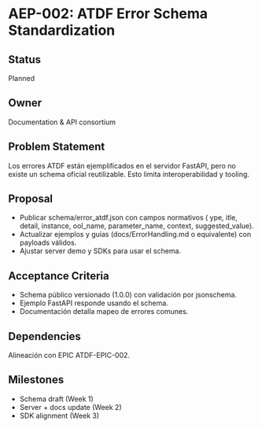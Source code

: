 ﻿# AEP-002: ATDF Error Schema Standardization

## Status
Planned

## Owner
Documentation & API consortium

## Problem Statement
Los errores ATDF están ejemplificados en el servidor FastAPI, pero no existe un schema oficial reutilizable. Esto limita interoperabilidad y tooling.

## Proposal
- Publicar schema/error_atdf.json con campos normativos (	ype, 	itle, detail, instance, 	ool_name, parameter_name, context, suggested_value).
- Actualizar ejemplos y guías (docs/ErrorHandling.md o equivalente) con payloads válidos.
- Ajustar server demo y SDKs para usar el schema.

## Acceptance Criteria
- Schema público versionado (1.0.0) con validación por jsonschema.
- Ejemplo FastAPI responde usando el schema.
- Documentación detalla mapeo de errores comunes.

## Dependencies
Alineación con EPIC ATDF-EPIC-002.

## Milestones
- Schema draft (Week 1)
- Server + docs update (Week 2)
- SDK alignment (Week 3)
